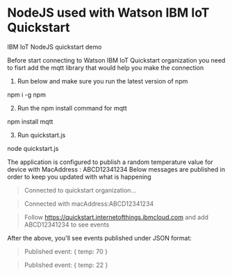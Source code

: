 # NodeJS used with Watson IBM IoT Quickstart
IBM IoT NodeJS quickstart demo

Before start connecting to Watson IBM IoT Quickstart organization you need to fisrt add the mqtt library that would help you make the connection 

1. Run below and make sure you run the latest version of npm

npm i -g npm

2. Run the npm install command for mqtt

npm install mqtt

3. Run quickstart.js

node quickstart.js

The application is configured to publish a random temperature value for device with MacAddress : ABCD12341234
Below messages are published in order to keep you updated with what is happening 

> Connected to quickstart organization... 

> Connected with macAddress:ABCD12341234 

> Follow https://quickstart.internetofthings.ibmcloud.com and add ABCD12341234 to see events 

After the above, you'll see events published under JSON format:

>Published event:
>{ temp: 70 }

>Published event:
>{ temp: 22 }


